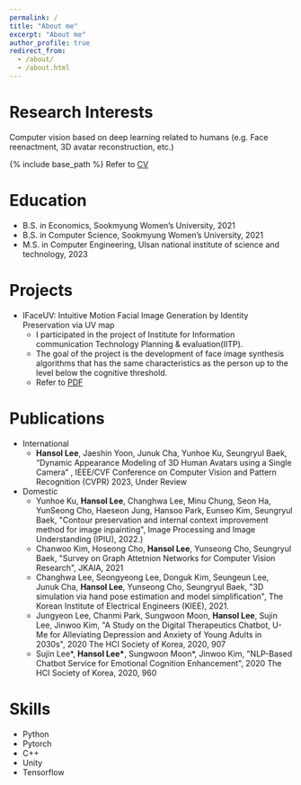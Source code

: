```yaml
---
permalink: /
title: "About me"
excerpt: "About me"
author_profile: true
redirect_from: 
  - /about/
  - /about.html
---
```




Research Interests
======
 Computer vision based on deep learning related to humans (e.g. Face reenactment, 3D avatar reconstruction, etc.)

{% include base_path %}
Refer to [CV](https://unistackr0-my.sharepoint.com/:b:/g/personal/hansollee_unist_ac_kr/Ed6PJVQ9IkBLuLARlBpPPiUBtwwqXjbUrXAI2OBG6Lt8Xg?e=tfEgUD)

Education
======
* B.S. in Economics, Sookmyung Women’s University, 2021
* B.S. in Computer Science, Sookmyung Women’s University, 2021
* M.S. in Computer Engineering, Ulsan national institute of science and technology, 2023

Projects
======
* IFaceUV: Intuitive Motion Facial Image Generation by Identity Preservation via UV map
  * I participated in the project of Institute for Information  communication Technology Planning & evaluation(IITP).
  * The goal of the project is the development of face image synthesis algorithms that has the same characteristics as the person up to the level below the cognitive threshold.
  * Refer to [PDF](https://unistackr0-my.sharepoint.com/:b:/g/personal/hansollee_unist_ac_kr/EcmZh1Yo7P9AiQ9thmqd_lcBsxK39J0nDvJ6NZbQMCdKrw?e=45HpXG)

Publications
======
* International
  * **Hansol Lee**, Jaeshin Yoon, Junuk Cha, Yunhoe Ku, Seungryul Baek, “Dynamic Appearance Modeling of 3D Human Avatars using a Single Camera” , IEEE/CVF Conference on Computer Vision and Pattern Recognition (CVPR) 2023, Under Review
* Domestic
  * Yunhoe Ku, **Hansol Lee**, Changhwa Lee, Minu Chung, Seon Ha, YunSeong Cho, Haeseon Jung, Hansoo Park, Eunseo Kim, Seungryul Baek, "Contour preservation and internal context improvement method for image inpainting", Image Processing and Image Understanding (IPIU), 2022.) 
  * Chanwoo Kim, Hoseong Cho, **Hansol Lee**, Yunseong Cho, Seungryul Baek, "Survey on Graph Attetnion Networks for Computer Vision Research", JKAIA, 2021
  * Changhwa Lee, Seongyeong Lee, Donguk Kim, Seungeun Lee, Junuk Cha, **Hansol Lee**, Yunseong Cho, Seungryul Baek, "3D simulation via hand pose estimation and model simplification", The Korean Institute of Electrical Engineers (KIEE), 2021.
  * Jungyeon Lee, Chanmi Park, Sungwoon Moon, **Hansol Lee**, Sujin Lee, Jinwoo Kim, "A Study on the Digital Therapeutics Chatbot, U-Me for Alleviating Depression and Anxiety of Young Adults in 2030s", 2020 The HCI Society of Korea, 2020, 907
  * Sujin Lee\*, **Hansol Lee\***, Sungwoon Moon*, Jinwoo Kim, "NLP-Based Chatbot Service for Emotional Cognition Enhancement", 2020 The HCI Society of Korea, 2020, 960



<!-- Teaching
======
* Teaching assistant
 Hong Kong University of Science and Technology. CSE 2011: Object-Oriented Programming. Spring 2018
Hong Kong University of Science and Technology. CSE 3111: Software Engineering. Fall 2017
Hong Kong University of Science and Technology. CSE 3111: Software Engineering. Fall 2016
Georgia Institute of Technology. CS 6340: Software Testing and Analysis. Spring 2013
 -->

Skills
======
* Python
* Pytorch
* C++
* Unity
* Tensorflow


<!-- Work experience
======
* Summer 2015: Research Assistant
  * Github University
  * Duties included: Tagging issues
  * Supervisor: Professor Git

* Fall 2015: Research Assistant
  * Github University
  * Duties included: Merging pull requests
  * Supervisor: Professor Hub -->
  
<!-- 
Publications
======
  <ul>{% for post in site.publications %}
    {% include archive-single-cv.html %}
  {% endfor %}</ul> -->
  
<!-- Talks
======
  <ul>{% for post in site.talks %}
    {% include archive-single-talk-cv.html %}
  {% endfor %}</ul> -->
  
<!-- Teaching
======
  <ul>{% for post in site.teaching %}
    {% include archive-single-cv.html %}
  {% endfor %}</ul> -->
  
<!-- Service and leadership
======
* Currently signed in to 43 different slack teams
 -->

